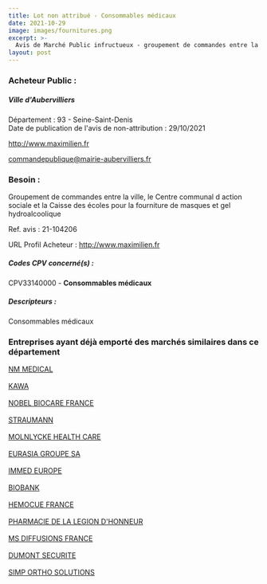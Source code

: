 ```yaml
---
title: Lot non attribué - Consommables médicaux
date: 2021-10-29
image: images/fournitures.png
excerpt: >-
  Avis de Marché Public infructueux - groupement de commandes entre la ville, le centre communal d'action sociale et la caisse des écoles pour la fourniture de masques et gel hydroalcoolique
layout: post
---
```


### Acheteur Public :
##### Ville d'Aubervilliers
Département : 93 - Seine-Saint-Denis<br/>
Date de publication de l'avis de non-attribution : 29/10/2021


http://www.maximilien.fr

commandepublique@mairie-aubervilliers.fr


### Besoin :

Groupement de commandes entre la ville, le Centre communal d action sociale et la Caisse des écoles pour la fourniture de masques et gel hydroalcoolique

Ref. avis : 21-104206

URL Profil Acheteur : http://www.maximilien.fr

##### Codes CPV concerné(s) :
CPV33140000 - **Consommables médicaux** <br/>

##### Descripteurs :
Consommables médicaux <br/>

### Entreprises ayant déjà emporté des marchés similaires dans ce département
<a href="/entreprise-544/siren-303645626">NM MEDICAL</a><br/><br/>
<a href="/entreprise-547/siren-330543109">KAWA</a><br/><br/>
<a href="/entreprise-549/siren-341847150">NOBEL BIOCARE FRANCE</a><br/><br/>
<a href="/entreprise-551/siren-378383277">STRAUMANN</a><br/><br/>
<a href="/entreprise-552/siren-383197472">MOLNLYCKE HEALTH CARE</a><br/><br/>
<a href="/entreprise-554/siren-391683240">EURASIA GROUPE SA</a><br/><br/>
<a href="/entreprise-559/siren-424181931">IMMED EUROPE</a><br/><br/>
<a href="/entreprise-559/siren-424604767">BIOBANK</a><br/><br/>
<a href="/entreprise-560/siren-435041371">HEMOCUE FRANCE</a><br/><br/>
<a href="/entreprise-565/siren-489886093">PHARMACIE DE LA LEGION D'HONNEUR</a><br/><br/>
<a href="/entreprise-571/siren-527833271">MS DIFFUSIONS FRANCE</a><br/><br/>
<a href="/entreprise-572/siren-547220137">DUMONT SECURITE</a><br/><br/>
<a href="/entreprise-575/siren-791651326">SIMP ORTHO SOLUTIONS</a><br/><br/>
